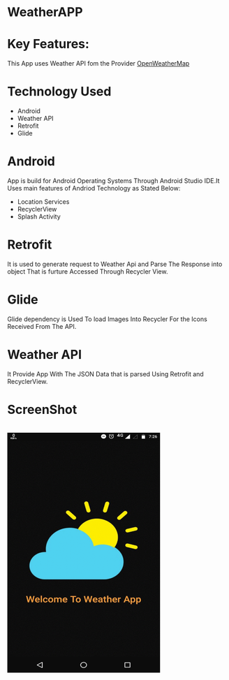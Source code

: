 # WeatherAPP

# Key Features:
This App uses Weather API fom the Provider <a href="https://openweathermap.org/">OpenWeatherMap</a><br>

# Technology Used
<ul>
  <li>Android</li>
  <li>Weather API</li>
  <li>Retrofit</li>
  <li>Glide</li>
</ul>

# Android
App is build for Android Operating Systems Through Android Studio IDE.It Uses main features of Andriod Technology as Stated Below:

<ul>
 <li>Location Services</li>
<li>RecyclerView</li>
<li>Splash Activity</li>
</ul>

# Retrofit
It is used to generate request to Weather Api and Parse The Response into object That is furture Accessed Through Recycler View.

# Glide
Glide dependency is Used To load Images Into Recycler For the Icons Received From The API.

# Weather API
It Provide App With The JSON Data that is parsed Using Retrofit and RecyclerView.

# ScreenShot
<br><img src="https://github.com/Sanjeevsky/WeatherAPP/blob/master/ezgif-2-12822ae662fd.gif" height=550px width=350px>
